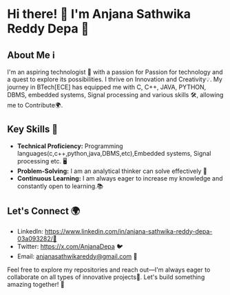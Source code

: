 # Hi there! 👋 I'm Anjana Sathwika Reddy Depa 🌟

## About Me ℹ️
I'm an aspiring technologist 🚀 with a passion for Passion for technology and a quest to explore its possibilities. I thrive on Innovation and Creativity💡. My journey in BTech[ECE] has equipped me with C, C++, JAVA, PYTHON, DBMS, embedded systems, Signal processing and various skills 🛠️, allowing me to Contribute🌍.

## Key Skills 🔧
- **Technical Proficiency:** Programming languages(c,c++,python,java,DBMS,etc),Embedded systems, Signal processing etc. 🖥️
- **Problem-Solving:** I am an analytical thinker can solve effectively 🧩
- **Continuous Learning:** I am always eager to increase my knowledge and constantly open to learning.📚

## Let's Connect 🌍
- LinkedIn: https://www.linkedin.com/in/anjana-sathwika-reddy-depa-03a093282/📎
- Twitter: https://x.com/AnjanaDepa 🐦
- Email: anjanasathwikareddy@gmail.com 📧

Feel free to explore my repositories and reach out—I'm always eager to collaborate on all types of innovative projects🌈. Let's build something amazing together! 🚀
